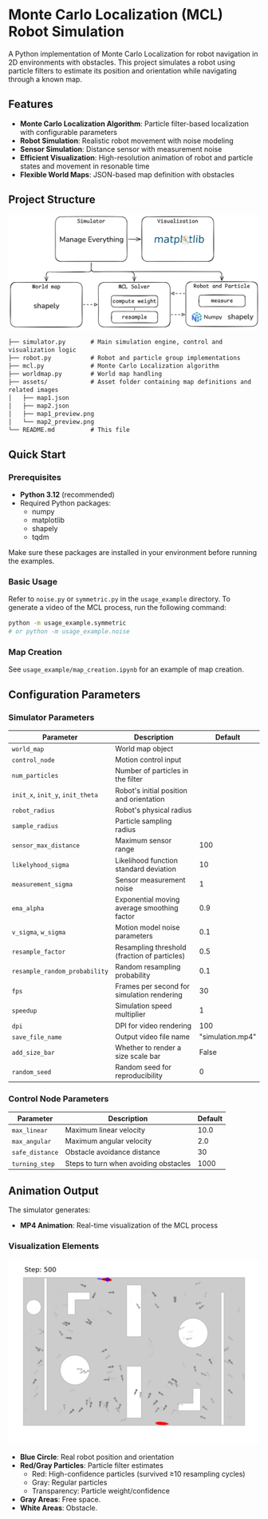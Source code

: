 # Monte Carlo Localization (MCL) Robot Simulation

A Python implementation of Monte Carlo Localization for robot navigation in 2D environments with obstacles. This project simulates a robot using particle filters to estimate its position and orientation while navigating through a known map.

## Features

- **Monte Carlo Localization Algorithm**: Particle filter-based localization with configurable parameters
- **Robot Simulation**: Realistic robot movement with noise modeling
- **Sensor Simulation**: Distance sensor with measurement noise
- **Efficient Visualization**: High-resolution animation of robot and particle states and movement in resonable time
- **Flexible World Maps**: JSON-based map definition with obstacles

## Project Structure

![Architecture](figs/architect.png)

```
├── simulator.py       # Main simulation engine, control and visualization logic
├── robot.py           # Robot and particle group implementations
├── mcl.py             # Monte Carlo Localization algorithm
├── worldmap.py        # World map handling
├── assets/            # Asset folder containing map definitions and related images
│   ├── map1.json
│   ├── map2.json
│   ├── map1_preview.png
│   └── map2_preview.png
└── README.md          # This file

```

## Quick Start

### Prerequisites

- **Python 3.12** (recommended)
- Required Python packages:
  - numpy
  - matplotlib
  - shapely
  - tqdm

Make sure these packages are installed in your environment before running the examples.

### Basic Usage

Refer to `noise.py` or `symmetric.py` in the `usage_example` directory.
To generate a video of the MCL process, run the following command:

```bash
python -m usage_example.symmetric
# or python -m usage_example.noise
```

### Map Creation

See `usage_example/map_creation.ipynb` for an example of map creation.

## Configuration Parameters

### Simulator Parameters

| Parameter                        | Description                                  | Default         |
|----------------------------------|----------------------------------------------|-----------------|
| `world_map`                      | World map object                             |                 |
| `control_node`                   | Motion control input                         |                 |
| `num_particles`                  | Number of particles in the filter            |                 |
| `init_x`, `init_y`, `init_theta` | Robot's initial position and orientation     |                 |
| `robot_radius`                   | Robot's physical radius                      |                 |
| `sample_radius`                  | Particle sampling radius                     |                 |
| `sensor_max_distance`            | Maximum sensor range                         | 100             |
| `likelyhood_sigma`               | Likelihood function standard deviation       | 10              |
| `measurement_sigma`              | Sensor measurement noise                     | 1               |
| `ema_alpha`                      | Exponential moving average smoothing factor  | 0.9             |
| `v_sigma`, `w_sigma`             | Motion model noise parameters                | 0.1             |
| `resample_factor`                | Resampling threshold (fraction of particles) | 0.5             |
| `resample_random_probability`    | Random resampling probability                | 0.1             |
| `fps`                            | Frames per second for simulation rendering   | 30              |
| `speedup`                        | Simulation speed multiplier                  | 1               |
| `dpi`                            | DPI for video rendering                      | 100             |
| `save_file_name`                 | Output video file name                       | "simulation.mp4"|
| `add_size_bar`                   | Whether to render a size scale bar           | False           |
| `random_seed`                    | Random seed for reproducibility              | 0               |


### Control Node Parameters

| Parameter       | Description                           | Default |
| --------------- | ------------------------------------- | ------- |
| `max_linear`    | Maximum linear velocity               | 10.0    |
| `max_angular`   | Maximum angular velocity              | 2.0     |
| `safe_distance` | Obstacle avoidance distance           | 30      |
| `turning_step`  | Steps to turn when avoiding obstacles | 1000    |


## Animation Output

The simulator generates:
- **MP4 Animation**: Real-time visualization of the MCL process

### Visualization Elements

![Screenshot of Produced Animation](figs/step_500.png)

- **Blue Circle**: Real robot position and orientation
- **Red/Gray Particles**: Particle filter estimates
  - Red: High-confidence particles (survived ≥10 resampling cycles)
  - Gray: Regular particles
  - Transparency: Particle weight/confidence
- **Gray Areas**: Free space.
- **White Areas**: Obstacle.





